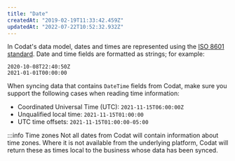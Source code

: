 ```yaml
---
title: "Date"
createdAt: "2019-02-19T11:33:42.459Z"
updatedAt: "2022-07-22T10:52:32.932Z"
---
```


In Codat's data model, dates and times are represented using the <a className="external" href="https://en.wikipedia.org/wiki/ISO_8601" target="_blank">ISO 8601 standard</a>. Date and time fields are formatted as strings; for example:

```
2020-10-08T22:40:50Z
2021-01-01T00:00:00
```

When syncing data that contains `DateTime` fields from Codat, make sure you support the following cases when reading time information:

- Coordinated Universal Time (UTC): `2021-11-15T06:00:00Z`
- Unqualified local time: `2021-11-15T01:00:00`
- UTC time offsets: `2021-11-15T01:00:00-05:00`

:::info Time zones
Not all dates from Codat will contain information about time zones.
Where it is not available from the underlying platform, Codat will return these as times local to the business whose data has been synced.

